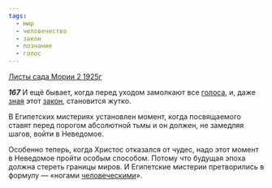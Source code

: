 ```yaml
---
tags:
  - мир
  - человечество
  - закон
  - познание
  - голос
---
```


[Листы сада Мории 2 1925г](https://127.0.0.1:4002/agni/1925)

___167___
И ещё бывает, когда перед уходом замолкают все [голоса](../../../tags/#голос), и, даже [зная](../../../tags/#познание) этот [закон](../../../tags/#закон), становится жутко.   

В Египетских мистериях установлен момент, когда посвящаемого ставят перед порогом абсолютной тьмы и он должен, не замедляя шагов, войти в Неведомое.   

Особенно теперь, когда Христос отказался от чудес, надо этот момент в Неведомое пройти особым способом. Потому что будущая эпоха должна стереть границы миров. И Египетские мистерии претворились в формулу — «ногами [человеческими](../../../tags/#человечество)».   

